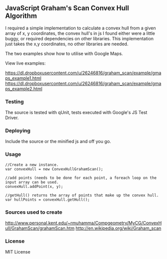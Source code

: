 ## JavaScript Graham's Scan Convex Hull Algorithm

I required a simple implementation to calculate a convex hull from a given array of x, y coordinates,
the convex hull's in js I found either were a little buggy, or required dependencies on other libraries.
This implementation just takes the x,y coordinates, no other libraries are needed.

The two examples show how to utilise with Google Maps.

View live examples:

https://dl.dropboxusercontent.com/u/26246816/graham_scan/example/gmaps_example1.html
https://dl.dropboxusercontent.com/u/26246816/graham_scan/example/gmaps_example2.html


### Testing

The source is tested with qUnit, tests executed with Google's JS Test Driver.

### Deploying

Include the source or the minified js and off you go.


### Usage

    //Create a new instance.
    var convexHull = new ConvexHullGrahamScan();

    //add points (needs to be done for each point, a foreach loop on the input array can be used.
    convexHull.addPoint(x, y);

    //getHull() returns the array of points that make up the convex hull.
    var hullPoints = convexHull.getHull();


### Sources used to create

http://www.personal.kent.edu/~rmuhamma/Compgeometry/MyCG/ConvexHull/GrahamScan/grahamScan.htm
http://en.wikipedia.org/wiki/Graham_scan

### License

MIT License